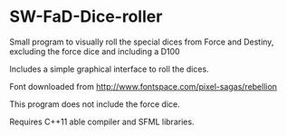 # SW-FaD-Dice-roller

Small program to visually roll the special dices from Force and Destiny, excluding the force dice and including a D100

Includes a simple graphical interface to roll the dices.

Font downloaded from http://www.fontspace.com/pixel-sagas/rebellion

This program does not include the force dice.

Requires C++11 able compiler and SFML libraries.